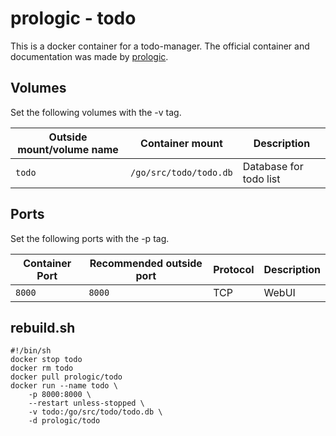 # prologic - todo

This is a docker container for a todo-manager.
The official container and documentation was made by [prologic](https://hub.docker.com/r/prologic/todo).

## Volumes

Set the following volumes with the -v tag.

| Outside mount/volume name | Container mount        | Description            |
| ------------------------- | ---------------------- | ---------------------- |
| `todo`                    | `/go/src/todo/todo.db` | Database for todo list |

## Ports

Set the following ports with the -p tag.

| Container Port | Recommended outside port | Protocol | Description |
| -------------- | ------------------------ | -------- | ----------- |
| `8000`         | `8000`                   | TCP      | WebUI       |

## rebuild.sh

```shell
#!/bin/sh
docker stop todo
docker rm todo
docker pull prologic/todo
docker run --name todo \
    -p 8000:8000 \
    --restart unless-stopped \
    -v todo:/go/src/todo/todo.db \
    -d prologic/todo
```
